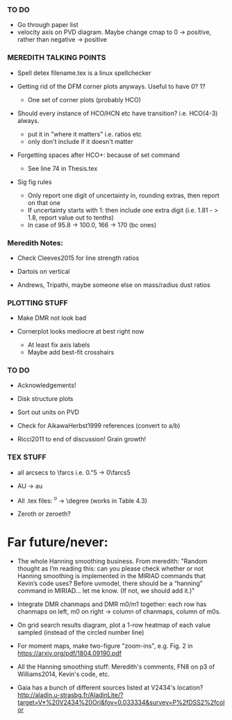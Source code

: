 ### TO DO
- Go through paper list
- velocity axis on PVD diagram. Maybe change cmap to 0 -> positive, rather than negative -> positive




### MEREDITH TALKING POINTS

* Spell detex filename.tex is a linux spellchecker

- Getting rid of the DFM corner plots anyways. Useful to have 0? 1?
  * One set of corner plots (probably HCO)

- Should every instance of HCO/HCN etc have transition? i.e. HCO(4-3) always.
  * put it in "where it matters" i.e. ratios etc
  * only don't include if it doesn't matter

- Forgetting spaces after HCO+: because of set command
  * See line 74 in Thesis.tex

- Sig fig rules
  * Only report one digit of uncertainty in, rounding extras, then report on that one
  * If uncertainty starts with 1: then include one extra digit (i.e. 1.81 - > 1.8, report value out to tenths)
  * In case of 95.8 -> 100.0, 166 -> 170 (bc ones)


### Meredith Notes:

- Check Cleeves2015 for line strength ratios

- Dartois on vertical

- Andrews, Tripathi, maybe someone else on mass/radius dust ratios


### PLOTTING STUFF

- Make DMR not look bad

- Cornerplot looks mediocre at best right now
  - At least fix axis labels
  - Maybe add best-fit crosshairs



### TO DO
- Acknowledgements!


- Disk structure plots
- Sort out units on PVD
- Check for AikawaHerbst1999 references (convert to a/b)
- Ricci2011 to  end of discussion! Grain growth!

### TEX STUFF

- all arcsecs to \farcs i.e. 0."5 -> 0\farcs5

- AU -> au

- All .tex files: $^o$ -> \degree (works in Table 4.3)

- Zeroth or zeroeth?


# Far future/never:
- The whole Hanning smoothing business. From meredith: "Random thought as I’m reading this: can you please check whether or not Hanning smoothing is implemented in the MIRIAD commands that Kevin’s code uses?  Before uvmodel, there should be a “hanning” command in MIRIAD… let me know.  (If not, we should add it.) "


- Integrate DMR chanmaps and DMR m0/m1 together: each row has chanmaps on left, m0 on right -> column of chanmaps, column of m0s.

- On grid search results diagram, plot a 1-row heatmap of each value sampled (instead of the circled number line)

- For moment maps, make two-figure "zoom-ins", e.g. Fig. 2 in https://arxiv.org/pdf/1804.09190.pdf

- All the Hanning smoothing stuff: Meredith's comments, FN8 on p3 of Williams2014, Kevin's code, etc.

- Gaia has a bunch of different sources listed at V2434's location? http://aladin.u-strasbg.fr/AladinLite/?target=V*%20V2434%20Ori&fov=0.033334&survey=P%2fDSS2%2fcolor
